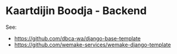 # Kaartdijin Boodja - Backend
See:
  - https://github.com/dbca-wa/django-base-template
  - https://github.com/wemake-services/wemake-django-template
